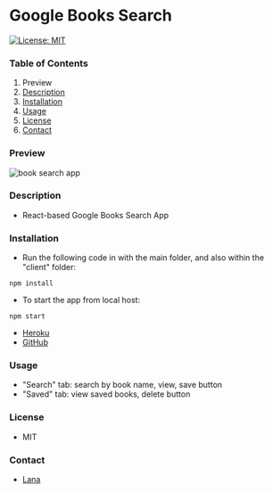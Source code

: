 # Google Books Search

[![License: MIT](https://img.shields.io/badge/License-MIT-yellow.svg)](https://opensource.org/licenses/MIT)

### Table of Contents

1. Preview
2. [Description](#description)
3. [Installation](#installation)
4. [Usage](#usage)
5. [License](#license)
6. [Contact](#contact)

### Preview

![book search app](/assets/books.gif)

### Description

- React-based Google Books Search App

### Installation

- Run the following code in with the main folder, and also within the "client" folder:
```
npm install
```
- To start the app from local host:
```
npm start
```

- [Heroku](https://pure-springs-10657.herokuapp.com/)
- [GitHub](https://github.com/drlanah/react-search)

### Usage

- "Search" tab: search by book name, view, save button
- "Saved" tab: view saved books, delete button

### License

- MIT

### Contact

- [Lana](https://github.com/drlanah)
